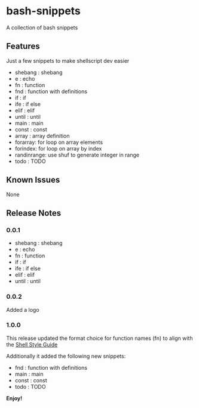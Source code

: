 # bash-snippets

A collection of bash snippets

## Features

Just a few snippets to make shellscript dev easier

- shebang : shebang
- e : echo
- fn : function
- fnd : function with definitions
- if : if
- ife : if else
- elif : elif
- until : until
- main : main
- const : const
- array : array definition
- forarray: for loop on array elements
- forindex: for loop on array by index
- randinrange: use shuf to generate integer in range
- todo : TODO

## Known Issues

None

## Release Notes

### 0.0.1

- shebang : shebang
- e : echo
- fn : function
- if : if
- ife : if else
- elif : elif
- until : until

### 0.0.2

Added a logo

### 1.0.0

This release updated the format choice for function names (fn) to align with the [Shell Style Guide](https://google.github.io/styleguide/shellguide.html#function-comments)

Additionally it added the following new snippets:
- fnd : function with definitions
- main : main
- const : const
- todo : TODO

**Enjoy!**

